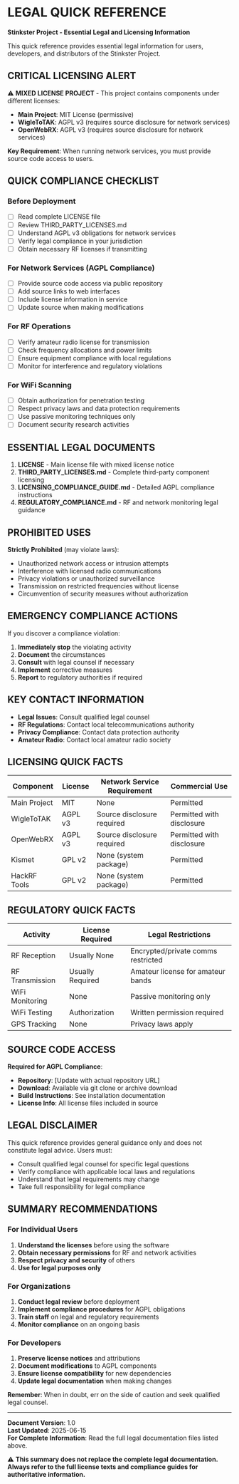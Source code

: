 # LEGAL QUICK REFERENCE

**Stinkster Project - Essential Legal and Licensing Information**

This quick reference provides essential legal information for users, developers, and distributors of the Stinkster Project.

## CRITICAL LICENSING ALERT

⚠️ **MIXED LICENSE PROJECT** - This project contains components under different licenses:

- **Main Project**: MIT License (permissive)
- **WigleToTAK**: AGPL v3 (requires source disclosure for network services)
- **OpenWebRX**: AGPL v3 (requires source disclosure for network services)

**Key Requirement**: When running network services, you must provide source code access to users.

## QUICK COMPLIANCE CHECKLIST

### Before Deployment
- [ ] Read complete LICENSE file
- [ ] Review THIRD_PARTY_LICENSES.md
- [ ] Understand AGPL v3 obligations for network services
- [ ] Verify legal compliance in your jurisdiction
- [ ] Obtain necessary RF licenses if transmitting

### For Network Services (AGPL Compliance)
- [ ] Provide source code access via public repository
- [ ] Add source links to web interfaces
- [ ] Include license information in service
- [ ] Update source when making modifications

### For RF Operations
- [ ] Verify amateur radio license for transmission
- [ ] Check frequency allocations and power limits
- [ ] Ensure equipment compliance with local regulations
- [ ] Monitor for interference and regulatory violations

### For WiFi Scanning
- [ ] Obtain authorization for penetration testing
- [ ] Respect privacy laws and data protection requirements
- [ ] Use passive monitoring techniques only
- [ ] Document security research activities

## ESSENTIAL LEGAL DOCUMENTS

1. **LICENSE** - Main license file with mixed license notice
2. **THIRD_PARTY_LICENSES.md** - Complete third-party component licensing
3. **LICENSING_COMPLIANCE_GUIDE.md** - Detailed AGPL compliance instructions
4. **REGULATORY_COMPLIANCE.md** - RF and network monitoring legal guidance

## PROHIBITED USES

**Strictly Prohibited** (may violate laws):
- Unauthorized network access or intrusion attempts
- Interference with licensed radio communications
- Privacy violations or unauthorized surveillance
- Transmission on restricted frequencies without license
- Circumvention of security measures without authorization

## EMERGENCY COMPLIANCE ACTIONS

If you discover a compliance violation:

1. **Immediately stop** the violating activity
2. **Document** the circumstances
3. **Consult** with legal counsel if necessary
4. **Implement** corrective measures
5. **Report** to regulatory authorities if required

## KEY CONTACT INFORMATION

- **Legal Issues**: Consult qualified legal counsel
- **RF Regulations**: Contact local telecommunications authority
- **Privacy Compliance**: Contact data protection authority
- **Amateur Radio**: Contact local amateur radio society

## LICENSING QUICK FACTS

| Component | License | Network Service Requirement | Commercial Use |
|-----------|---------|------------------------------|----------------|
| Main Project | MIT | None | Permitted |
| WigleToTAK | AGPL v3 | Source disclosure required | Permitted with disclosure |
| OpenWebRX | AGPL v3 | Source disclosure required | Permitted with disclosure |
| Kismet | GPL v2 | None (system package) | Permitted |
| HackRF Tools | GPL v2 | None (system package) | Permitted |

## REGULATORY QUICK FACTS

| Activity | License Required | Legal Restrictions |
|----------|------------------|-------------------|
| RF Reception | Usually None | Encrypted/private comms restricted |
| RF Transmission | Usually Required | Amateur license for amateur bands |
| WiFi Monitoring | None | Passive monitoring only |
| WiFi Testing | Authorization | Written permission required |
| GPS Tracking | None | Privacy laws apply |

## SOURCE CODE ACCESS

**Required for AGPL Compliance**:
- **Repository**: [Update with actual repository URL]
- **Download**: Available via git clone or archive download
- **Build Instructions**: See installation documentation
- **License Info**: All license files included in source

## LEGAL DISCLAIMER

This quick reference provides general guidance only and does not constitute legal advice. Users must:

- Consult qualified legal counsel for specific legal questions
- Verify compliance with applicable local laws and regulations
- Understand that legal requirements may change
- Take full responsibility for legal compliance

## SUMMARY RECOMMENDATIONS

### For Individual Users
1. **Understand the licenses** before using the software
2. **Obtain necessary permissions** for RF and network activities
3. **Respect privacy and security** of others
4. **Use for legal purposes only**

### For Organizations
1. **Conduct legal review** before deployment
2. **Implement compliance procedures** for AGPL obligations
3. **Train staff** on legal and regulatory requirements
4. **Monitor compliance** on an ongoing basis

### For Developers
1. **Preserve license notices** and attributions
2. **Document modifications** to AGPL components
3. **Ensure license compatibility** for new dependencies
4. **Update legal documentation** when making changes

**Remember**: When in doubt, err on the side of caution and seek qualified legal counsel.

---

**Document Version**: 1.0  
**Last Updated**: 2025-06-15  
**For Complete Information**: Read the full legal documentation files listed above.

⚠️ **This summary does not replace the complete legal documentation. Always refer to the full license texts and compliance guides for authoritative information.**